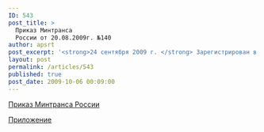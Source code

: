 ```yaml
---
ID: 543
post_title: >
  Приказ Минтранса
  России от 20.08.2009г. №140
author: apsrt
post_excerpt: '<strong>24 сентября 2009 г. </strong> Зарегистрирован в Минюсте России (регистрационный № 14863) Приказ Министерства транспорта РФ от 20 августа 2009 г. № 140 &quot;Об утверждении Общих правил плавания и стоянки судов в морских портах Российской Федерации и на подходах к ним&quot;'
layout: post
permalink: /articles/543
published: true
post_date: 2009-10-06 00:09:00
---
```

[<span style="text-decoration:underline;"> Приказ Минтранса России</span>][1]  
  
[<span style="text-decoration:underline;"> Приложение </span>][2]

 [1]: http://www.apsrt.ru/docs/Pr_MT_140_20082009.doc
 [2]: http://www.apsrt.ru/docs/Pr_MT_140_20082009_Pril.doc